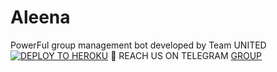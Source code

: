 # Aleena
PowerFul group management bot developed by Team UNITED
[![DEPLOY TO HEROKU](https://telegra.ph/file/e3685fe4b49df44a374a8.jpg)](https://heroku.com/deploy?template=https://github.com/Zyruz-ramu/Aleena.git)
📩 REACH US ON TELEGRAM [GROUP ](https://t.me/joinchat/StXCFddwsIKHOurr)
